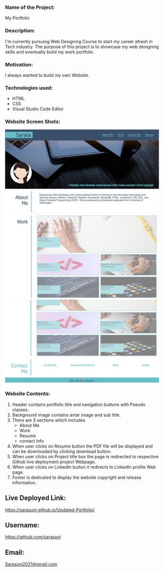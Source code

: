 ### Name of the Project: ###
My Portfolio


### Description: ###
I'm currently pursuing Web Designing Course to start my career afresh in Tech industry. The purpose of this project is to showcase my web designing skills and eventually build my work portfolio.


### Motivation: ###
I always wanted to build my own Website.


### Technologies used: ###
   * HTML
   * CSS
   * Visual Studio Code Editor


### Website Screen Shots: ###
![image](Assets/screenshots/screenshot-1.png)
![image](Assets/screenshots/screenshot-2.png)
![image](Assets/screenshots/screenshot-3.png)


### Website Contents: ###
1. Header contains portfolio title and navigation buttons with Pseudo classes.
2. Background image contains avtar image and sub title.
3. There are 3 sections which includes
      * About Me
      * Work
      * Resume
      * contact Info
4. When user clicks on Resume button the PDF file will be displayed and can be downloaded by clicking download button. 
5. When user clicks on Project title box the page is redirected to respective Github live deployment project Webpage.
6. When user clicks on LinkedIn button it redirects to LinkedIn profile Web page.
6. Footer is dedicated to display the website copyright and release information.

## Live Deployed Link: 
https://sarasuni.github.io/Updated-Portfolio/

## Username:
https://github.com/sarasuni

## Email:
Sarasuni2021@gmail.com


